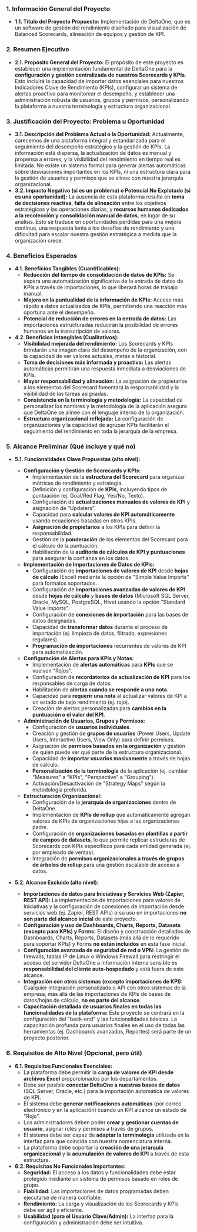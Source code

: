 ### **1. Información General del Proyecto**
*   **1.1. Título del Proyecto Propuesto:** Implementación de DeltaOne, que es un software de gestión del rendimiento diseñado para visualización de Balanced Scorecards, alineación de equipos y gestión de KPI.

### **2. Resumen Ejecutivo**
*   **2.1. Propósito General del Proyecto:** El propósito de este proyecto es establecer una implementación fundamental de DeltaOne para la **configuración y gestión centralizada de nuestros Scorecards y KPIs**. Esto incluirá la capacidad de importar datos esenciales para nuestros Indicadores Clave de Rendimiento (KPIs), configurar un sistema de alertas proactivo para monitorear el desempeño, y establecer una administración robusta de usuarios, grupos y permisos, personalizando la plataforma a nuestra terminología y estructura organizacional.

### **3. Justificación del Proyecto: Problema u Oportunidad**
*   **3.1. Descripción del Problema Actual o la Oportunidad:** Actualmente, carecemos de una plataforma integral y estandarizada para el seguimiento del desempeño estratégico y la gestión de KPIs. La información está dispersa, la actualización de datos es manual y propensa a errores, y la visibilidad del rendimiento en tiempo real es limitada. No existe un sistema formal para generar alertas automáticas sobre desviaciones importantes en los KPIs, ni una estructura clara para la gestión de usuarios y permisos que se alinee con nuestra jerarquía organizacional.
*   **3.2. Impacto Negativo (si es un problema) o Potencial No Explotado (si es una oportunidad):** La ausencia de esta plataforma resulta en **toma de decisiones reactiva**, **falta de alineación** entre los objetivos estratégicos y las operaciones diarias, y **recursos humanos dedicados a la recolección y consolidación manual de datos**, en lugar de su análisis. Esto se traduce en oportunidades perdidas para una mejora continua, una respuesta lenta a los desafíos de rendimiento y una dificultad para escalar nuestra gestión estratégica a medida que la organización crece.

### **4. Beneficios Esperados**
*   **4.1. Beneficios Tangibles (Cuantificables):**
    *   **Reducción del tiempo de consolidación de datos de KPIs:** Se espera una automatización significativa de la entrada de datos de KPIs a través de importaciones, lo que liberará horas de trabajo manual.
    *   **Mejora en la puntualidad de la información de KPIs:** Acceso más rápido a datos actualizados de KPIs, permitiendo una reacción más oportuna ante el desempeño.
    *   **Potencial de reducción de errores en la entrada de datos:** Las importaciones estructuradas reducirán la posibilidad de errores humanos en la transcripción de valores.
*   **4.2. Beneficios Intangibles (Cualitativos):**
    *   **Visibilidad mejorada del rendimiento:** Los Scorecards y KPIs brindarán una imagen clara del desempeño de la organización, con la capacidad de ver valores actuales, metas e historial.
    *   **Toma de decisiones más informada y proactiva:** Las alertas automáticas permitirán una respuesta inmediata a desviaciones de KPIs.
    *   **Mayor responsabilidad y alineación:** La asignación de propietarios a los elementos del Scorecard fomentará la responsabilidad y la visibilidad de las tareas asignadas.
    *   **Consistencia en la terminología y metodología:** La capacidad de personalizar los nombres y la metodología de la aplicación asegura que DeltaOne se alinee con el lenguaje interno de la organización.
    *   **Estructura organizacional reflejada:** La configuración de organizaciones y la capacidad de agrupar KPIs facilitarán el seguimiento del rendimiento en toda la jerarquía de la empresa.

### **5. Alcance Preliminar (Qué incluye y qué no)**
*   **5.1. Funcionalidades Clave Propuestas (alto nivel):**
    *   **Configuración y Gestión de Scorecards y KPIs:**
        *   Implementación de la **estructura del Scorecard** para organizar métricas de rendimiento y estrategia.
        *   Definición y configuración de **KPIs**, incluyendo tipos de puntuación (ej. Goal/Red Flag, Yes/No, Texto).
        *   Configuración de **actualizaciones manuales de valores de KPI** y asignación de “Updaters”.
        *   Capacidad para **calcular valores de KPI automáticamente** usando ecuaciones basadas en otros KPIs.
        *   **Asignación de propietarios** a los KPIs para definir la responsabilidad.
        *   Gestión de la **ponderación** de los elementos del Scorecard para el cálculo de la puntuación.
        *   Habilitación de la **auditoría de cálculos de KPI y puntuaciones** para asegurar la confianza en los datos.
    *   **Implementación de Importaciones de Datos de KPIs:**
        *   Configuración de **importaciones de valores de KPI** desde **hojas de cálculo** (Excel) mediante la opción de "Simple Value Imports" para formatos soportados.
        *   Configuración de **importaciones avanzadas de valores de KPI** desde **hojas de cálculo** y **bases de datos** (Microsoft SQL Server, Oracle, MySQL, PostgreSQL, Hive) usando la opción "Standard Value Imports".
        *   Configuración de **conexiones de importación** para las bases de datos designadas.
        *   Capacidad de **transformar datos** durante el proceso de importación (ej. limpieza de datos, filtrado, expresiones regulares).
        *   **Programación de importaciones** recurrentes de valores de KPI para automatización.
    *   **Configuración de Alertas para KPIs y Notas:**
        *   Implementación de **alertas automáticas** para **KPIs** que se vuelven "Rojos".
        *   Configuración de **recordatorios de actualización de KPI** para los responsables de carga de datos.
        *   Habilitación de **alertas cuando se responde a una nota**.
        *   Capacidad para **requerir una nota** al actualizar valores de KPI a un estado de bajo rendimiento (ej. rojo).
        *   Creación de alertas personalizadas para **cambios en la puntuación o el valor del KPI**.
    *   **Administración de Usuarios, Grupos y Permisos:**
        *   Configuración de **usuarios individuales**.
        *   Creación y gestión de **grupos de usuarios** (Power Users, Update Users, Interactive Users, View Only) para definir permisos.
        *   Asignación de **permisos basados en la organización** y gestión de quién puede ver qué parte de la estructura organizacional.
        *   Capacidad de **importar usuarios masivamente** a través de hojas de cálculo.
        *   **Personalización de la terminología** de la aplicación (ej. cambiar "Measures" a "KPIs", "Perspective" a "Grouping").
        *   Activación/Desactivación de "Strategy Maps" según la metodología preferida.
    *   **Estructuración Organizacional:**
        *   Configuración de la **jerarquía de organizaciones** dentro de DeltaOne.
        *   Implementación de **KPIs de rollup** que automáticamente agregan valores de KPIs de organizaciones hijas a las organizaciones padre.
        *   Configuración de **organizaciones basadas en plantillas a partir de campos de datasets**, lo que permite replicar estructuras de Scorecards con KPIs específicos para cada entidad generada (ej. por empleado de ventas).
        *   Integración de **permisos organizacionales a través de grupos de árboles de rollup** para una gestión escalable de acceso a datos.

*   **5.2. Alcance Excluido (alto nivel):**
    *   **Importaciones de datos para Iniciativas y Servicios Web (Zapier, REST API):** La implementación de importaciones para valores de Iniciativas y la configuración de conexiones de importación desde servicios web (ej. Zapier, REST APIs) o su uso en importaciones **no son parte del alcance inicial** de este proyecto.
    *   **Configuración y uso de Dashboards, Charts, Reports, Datasets (excepto para KPIs) y Forms:** El diseño y construcción detallados de Dashboards, Charts, Reports, Datasets (más allá de lo requerido para soportar KPIs) y Forms **no están incluidos** en esta fase inicial.
    *   **Configuración avanzada de seguridad de red o VPN:** La gestión de firewalls, tablas IP de Linux o Windows Firewall para restringir el acceso del servidor DeltaOne a información interna sensible es **responsabilidad del cliente auto-hospedado** y está fuera de este alcance.
    *   **Integración con otros sistemas (excepto importaciones de KPI):** Cualquier integración personalizada o API con otros sistemas de la empresa, más allá de las importaciones de KPIs de bases de datos/hojas de cálculo, **no es parte del alcance**.
    *   **Capacitación detallada de usuarios finales en todas las funcionalidades de la plataforma:** Este proyecto se centrará en la configuración del "back-end" y las funcionalidades básicas. La capacitación profunda para usuarios finales en el uso de todas las herramientas (ej. Dashboards avanzados, Reportes) será parte de un proyecto posterior.

### **6. Requisitos de Alto Nivel (Opcional, pero útil)**
*   **6.1. Requisitos Funcionales Esenciales:**
    *   La plataforma debe permitir la **carga de valores de KPI desde archivos Excel** proporcionados por los departamentos.
    *   Debe ser posible **conectar DeltaOne a nuestras bases de datos** (SQL Server, Oracle, etc.) para la importación automática de valores de KPI.
    *   El sistema debe **generar notificaciones automáticas** (por correo electrónico y en la aplicación) cuando un KPI alcance un estado de "Rojo".
    *   Los administradores deben poder **crear y gestionar cuentas de usuario**, asignar roles y permisos a través de grupos.
    *   El sistema debe ser capaz de **adaptar la terminología** utilizada en la interfaz para que coincida con nuestra nomenclatura interna.
    *   La plataforma debe soportar la **creación de una jerarquía organizacional** y la **acumulación de valores de KPI** a través de esta estructura.
*   **6.2. Requisitos No Funcionales Importantes:**
    *   **Seguridad:** El acceso a los datos y funcionalidades debe estar protegido mediante un sistema de permisos basado en roles de grupo.
    *   **Fiabilidad:** Las importaciones de datos programadas deben ejecutarse de manera confiable.
    *   **Rendimiento:** La carga y visualización de los Scorecards y KPIs debe ser ágil y eficiente.
    *   **Usabilidad (para el Usuario Clave/Admin):** La interfaz para la configuración y administración debe ser intuitiva.